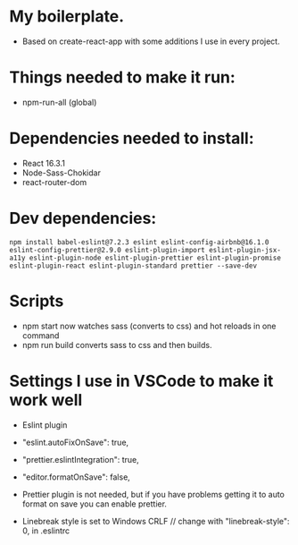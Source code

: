 # My boilerplate.

- Based on create-react-app with some additions I use in every project.

# Things needed to make it run:
  - npm-run-all (global)
# Dependencies needed to install:
  - React 16.3.1
  - Node-Sass-Chokidar
  - react-router-dom

# Dev dependencies:   
```
npm install babel-eslint@7.2.3 eslint eslint-config-airbnb@16.1.0 eslint-config-prettier@2.9.0 eslint-plugin-import eslint-plugin-jsx-a11y eslint-plugin-node eslint-plugin-prettier eslint-plugin-promise eslint-plugin-react eslint-plugin-standard prettier --save-dev
```

# Scripts
 - npm start now watches sass (converts to css) and hot reloads in one command
 - npm run build converts sass to css and then builds.

# Settings I use in VSCode to make it work well
  - Eslint plugin
  - "eslint.autoFixOnSave": true,
  - "prettier.eslintIntegration": true,
  - "editor.formatOnSave": false,

  - Prettier plugin is not needed, but if you have problems getting it to auto format on save you can enable prettier.
  - Linebreak style is set to Windows CRLF // change with  "linebreak-style": 0, in .eslintrc

